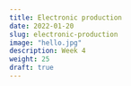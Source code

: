 ```yaml
---
title: Electronic production
date: 2022-01-20
slug: electronic-production
image: "hello.jpg"
description: Week 4
weight: 25
draft: true
---
```

